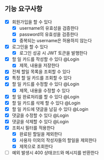 ## 기능 요구사항

 - [x] 회원가입을 할 수 있다
   - [x] username의 유효성을 검증한다
   - [x] password의 유효성을 검증한다
   - [x] 중복되는 username은 허용하지 않는다
 - [x] 로그인을 할 수 있다
   - [x] 로그인 성공 시 JWT 토큰을 발행한다
 - [x] 할 일 카드를 작성할 수 있다 @Login
   - [x] 제목, 내용을 저장한다
- [x] 전체 할일 목록을 조회할 수 있다
- [x] 특정 할 일 카드를 조회할 수 있다
- [x] 할 일 카드를 수정할 수 있다 @Login
  - [x] 제목, 내용을 수정할 수 있다
- [x] 할 일 완료처리를 할 수 있다 @Login
- [x] 할 일 카드를 삭제 할 수 있다 @Login
- [x] 할 일 카드에 댓글을 남길 수 있다 @Login
- [x] 댓글을 수정할 수 있다 @Login
- [x] 댓글을 삭제할 수 있다 @Login
- [x] 조회시 필터를 적용한다
  - [x] 완료된 할일을 제외한다
  - [x] 사용자 이외의 작성자들의 할일을 제외한다
  - [x] 제목으로 조회한다
- [ ] 예외 발생시 400 상태코드와 메시지를 반환한다